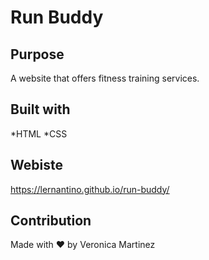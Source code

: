 # Run Buddy

## Purpose
A website that offers fitness training services.

## Built with

*HTML 
*CSS

## Webiste
https://lernantino.github.io/run-buddy/

## Contribution
Made with ❤️ by Veronica Martinez
